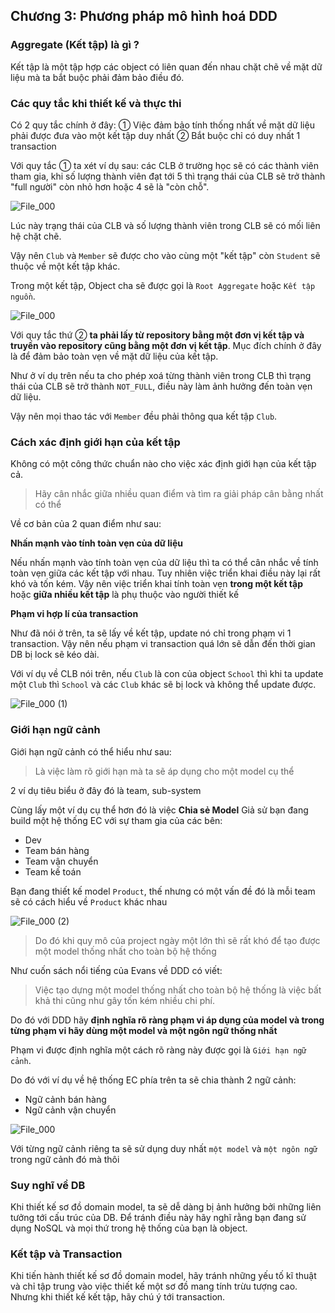 ## Chương 3: Phương pháp mô hình hoá DDD

### Aggregate (Kết tập) là gì ?

Kết tập là một tập hợp các object có liên quan đến nhau chặt chẽ về mặt dữ liệu mà ta bắt buộc phải đảm bảo điều đó.

### Các quy tắc khi thiết kế và thực thi

Có 2 quy tắc chính ở đây:
① Việc đảm bảo tính thống nhất về mặt dữ liệu phải được đưa vào một kết tập duy nhất
② Bắt buộc chỉ có duy nhất 1 transaction

Với quy tắc ① ta xét ví dụ sau: các CLB ở trường học sẽ có các thành viên tham gia, khi số lượng thành viên đạt tới 5 thì trạng thái của CLB sẽ trở thành "full người" còn nhỏ hơn hoặc 4 sẽ là "còn chỗ".

![File_000](https://user-images.githubusercontent.com/15076665/173837434-e33c0a12-7953-4045-a86a-b17777f2a87e.png)

Lúc này trạng thái của CLB và số lượng thành viên trong CLB sẽ có mối liên hệ chặt chẽ.

Vậy nên `Club` và `Member` sẽ được cho vào cùng một "kết tập" còn `Student` sẽ thuộc về một kết tập khác.

Trong một kết tập, Object cha sẽ được gọi là `Root Aggregate` hoặc `Kết tập nguồn`.

![File_000](https://user-images.githubusercontent.com/15076665/173838944-d55ed06b-84e4-4e50-a894-32fd335d7aed.png)

Với quy tắc thứ ② **ta phải lấy từ repository bằng một đơn vị kết tập và truyền vào repository cũng bằng một đơn vị kết tập**. Mục đích chính ở đây là để đảm bảo toàn vẹn về mặt dữ liệu của kết tập.

Như ở ví dụ trên nếu ta cho phép xoá từng thành viên trong CLB thì trạng thái của CLB sẽ trở thành `NOT_FULL`, điều này làm ảnh hưởng đến toàn vẹn dữ liệu.

Vậy nên mọi thao tác với `Member` đều phải thông qua kết tập `Club`.

### Cách xác định giới hạn của kết tập

Không có một công thức chuẩn nào cho việc xác định giới hạn của kết tập cả.

> Hãy cân nhắc giữa nhiều quan điểm và tìm ra giải pháp cân bằng nhất có thể

Về cơ bản của 2 quan điểm như sau:

**Nhấn mạnh vào tính toàn vẹn của dữ liệu**

Nếu nhấn mạnh vào tính toàn vẹn của dữ liệu thì ta có thể cân nhắc về tính toàn vẹn giữa các kết tập với nhau. Tuy nhiên việc triển khai điều này lại rất khó và tốn kém. Vậy nên việc triển khai tính toàn vẹn **trong một kết tập** hoặc **giữa nhiều kết tập** là phụ thuộc vào người thiết kế

**Phạm vi hợp lí của transaction**

Như đã nói ở trên, ta sẽ lấy về kết tập, update nó chỉ trong phạm vi 1 transaction. Vậy nên nếu phạm vi transaction quá lớn sẽ dẫn đến thời gian DB bị lock sẽ kéo dài.

Với ví dụ về CLB nói trên, nếu `Club` là con của object `School` thì khi ta update một `Club` thì `School` và các `Club` khác sẽ bị lock và không thể update được.

![File_000 (1)](https://user-images.githubusercontent.com/15076665/173846343-2b9a9b50-4cff-48b8-99ba-625a199664eb.png)

### Giới hạn ngữ cảnh

Giới hạn ngữ cảnh có thể hiểu như sau:

> Là việc làm rõ giới hạn mà ta sẽ áp dụng cho một model cụ thể

2 ví dụ tiêu biểu ở đây đó là team, sub-system

Cùng lấy một ví dụ cụ thể hơn đó là việc **Chia sẻ Model**
Giả sử bạn đang build một hệ thống EC với sự tham gia của các bên:
- Dev
- Team bán hàng
- Team vận chuyển
- Team kế toán

Bạn đang thiết kế model `Product`, thế nhưng có một vấn đề đó là mỗi team sẽ có cách hiểu về `Product` khác nhau

![File_000 (2)](https://user-images.githubusercontent.com/15076665/173850043-6c28cb7e-c14a-4e5a-a89b-b7142db1346a.png)

> Do đó khi quy mô của project ngày một lớn thì sẽ rất khó để tạo được một model thống nhất cho toàn bộ hệ thống

Như cuốn sách nổi tiếng của Evans về DDD có viết:

> Việc tạo dựng một model thống nhất cho toàn bộ hệ thống là việc bất khả thi cũng như gây tốn kém nhiều chi phí.

Do đó với DDD hãy **định nghĩa rõ ràng phạm vi áp dụng của model và trong từng phạm vi hãy dùng một model và một ngôn ngữ thống nhất**

Phạm vi được định nghĩa một cách rõ ràng này được gọi là `Giới hạn ngữ cảnh`.

Do đó với ví dụ về hệ thống EC phía trên ta sẽ chia thành 2 ngữ cảnh:
- Ngữ cảnh bán hàng
- Ngữ cảnh vận chuyển

![File_000](https://user-images.githubusercontent.com/15076665/174430292-468518c7-389f-445d-b57c-29df0814108c.png)

Với từng ngữ cảnh riêng ta sẽ sử dụng duy nhất `một model` và `một ngôn ngữ` trong ngữ cảnh đó mà thôi

### Suy nghĩ về DB

Khi thiết kế sơ đồ domain model, ta sẽ dễ dàng bị ảnh hưởng bởi những liên tưởng tới cấu trúc của DB. Để tránh điều này hãy nghĩ rằng bạn đang sử dụng NoSQL và mọi thứ trong hệ thống của bạn là object.

### Kết tập và Transaction

Khi tiến hành thiết kế sơ đồ domain model, hãy tránh những yếu tố kĩ thuật và chỉ tập trung vào việc thiết kế một sơ đồ mang tính trừu tượng cao. Nhưng khi thiết kế kết tập, hãy chú ý tới transaction.
